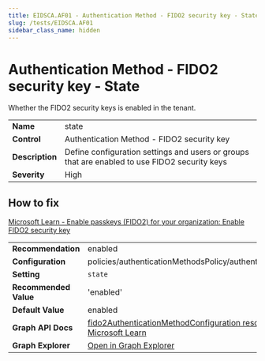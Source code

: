 ```yaml
---
title: EIDSCA.AF01 - Authentication Method - FIDO2 security key - State
slug: /tests/EIDSCA.AF01
sidebar_class_name: hidden
---
```


# Authentication Method - FIDO2 security key - State

Whether the FIDO2 security keys is enabled in the tenant.

| | |
|-|-|
| **Name** | state |
| **Control** | Authentication Method - FIDO2 security key |
| **Description** | Define configuration settings and users or groups that are enabled to use FIDO2 security keys |
| **Severity** | High |

## How to fix

[Microsoft Learn - Enable passkeys (FIDO2) for your organization: Enable FIDO2 security key](https://learn.microsoft.com/en-us/entra/identity/authentication/how-to-enable-passkey-fido2#enable-passkey-authentication-method)

| | |
|-|-|
| **Recommendation** | enabled |
| **Configuration** | policies/authenticationMethodsPolicy/authenticationMethodConfigurations('Fido2') |
| **Setting** | `state` |
| **Recommended Value** | 'enabled' |
| **Default Value** | enabled |
| **Graph API Docs** | [fido2AuthenticationMethodConfiguration resource type - Microsoft Graph v1.0 - Microsoft Learn](https://learn.microsoft.com/en-us/graph/api/resources/fido2authenticationmethodconfiguration) |
| **Graph Explorer** | [Open in Graph Explorer](https://developer.microsoft.com/en-us/graph/graph-explorer?request=policies/authenticationMethodsPolicy/authenticationMethodConfigurations('Fido2')&method=GET&version=beta&GraphUrl=https://graph.microsoft.com) |




